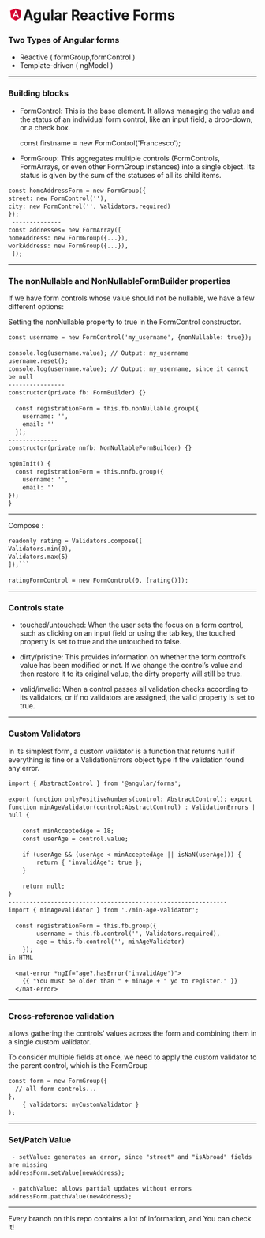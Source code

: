 
# Agular Reactive Forms <img align="left" title="Angular" alt="Angular" width="30px"  src="https://raw.githubusercontent.com/github/explore/80688e429a7d4ef2fca1e82350fe8e3517d3494d/topics/angular/angular.png" /> 

### Two Types of Angular forms
- Reactive ( formGroup,formControl )
- Template-driven ( ngModel )
----

### Building blocks

* FormControl: This is the base element. It allows managing the value and the status of an individual form control, like an input field, a drop-down, or a check box.

    const firstname = new FormControl('Francesco');

- FormGroup: This aggregates multiple controls (FormControls, FormArrays, or even other FormGroup instances) into a single object. Its status is given by the sum of the statuses of all its child items.
```
const homeAddressForm = new FormGroup({
street: new FormControl(''),
city: new FormControl('', Validators.required)
});
 --------------
const addresses= new FormArray([
homeAddress: new FormGroup({...}),
workAddress: new FormGroup({...}),
 ]);
```
----------


### The nonNullable and NonNullableFormBuilder properties 
If we have form controls whose value should not be nullable, we have a few different options:

Setting the nonNullable property to true in the FormControl constructor.
```
const username = new FormControl('my_username', {nonNullable: true});

console.log(username.value); // Output: my_username
username.reset();
console.log(username.value); // Output: my_username, since it cannot be null
----------------
constructor(private fb: FormBuilder) {}

  const registrationForm = this.fb.nonNullable.group({
    username: '',
    email: ''
  });
--------------
constructor(private nnfb: NonNullableFormBuilder) {}

ngOnInit() {
  const registrationForm = this.nnfb.group({
    username: '',
    email: ''
});
}
```
--------

Compose :
```  
readonly rating = Validators.compose([
Validators.min(0),
Validators.max(5)
]);```

ratingFormControl = new FormControl(0, [rating()]);

```
--------
### Controls state

- touched/untouched: When the user sets the focus on a form control, such as clicking on an input field or using the tab key, the touched property is set to true and the untouched to false.

- dirty/pristine: This provides information on whether the form control’s value has been modified or not. If we change the control’s value and then restore it to its original value, the dirty property will still be true.

- valid/invalid: When a control passes all validation checks according to its validators, or if no validators are assigned, the valid property is set to true.
-----------------------------
### Custom Validators
In its simplest form, a custom validator is a function that returns null if everything is fine or a ValidationErrors object type if the validation found any error.

```
import { AbstractControl } from '@angular/forms';

export function onlyPositiveNumbers(control: AbstractControl): export function minAgeValidator(control:AbstractControl) : ValidationErrors | null {

    const minAcceptedAge = 18;
    const userAge = control.value;

    if (userAge && (userAge < minAcceptedAge || isNaN(userAge))) {
        return { 'invalidAge': true };
    }

    return null;        
}
--------------------------------------------------------------
import { minAgeValidator } from './min-age-validator';

  const registrationForm = this.fb.group({
        username = this.fb.control('', Validators.required),
        age = this.fb.control('', minAgeValidator)
    });
in HTML 

  <mat-error *ngIf="age?.hasError('invalidAge')">
    {{ "You must be older than " + minAge + " yo to register." }}
  </mat-error>
```
-------------------------------------------------------

### Cross-reference validation
 allows gathering the controls’ values across the form and combining them in a single custom validator.

To consider multiple fields at once, we need to apply the custom validator to the parent control, which is the FormGroup
```
const form = new FormGroup({
  // all form controls...
},
    { validators: myCustomValidator }
);
```

--------------------------------------------
### Set/Patch Value
```
 - setValue: generates an error, since "street" and "isAbroad" fields are missing
addressForm.setValue(newAddress);

 - patchValue: allows partial updates without errors
addressForm.patchValue(newAddress);
```
-------
Every branch on this repo contains a lot of information, and You can check it!
